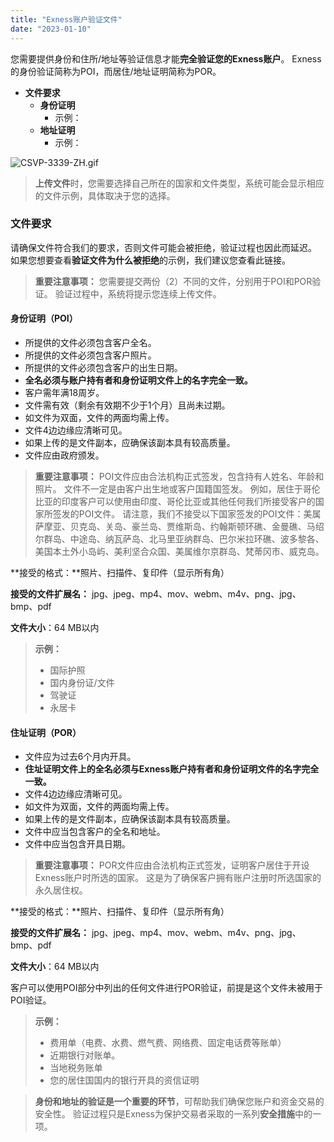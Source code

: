 ```yaml
---
title: "Exness账户验证文件"
date: "2023-01-10"
---
```


您需要提供身份和住所/地址等验证信息才能**完全验证您的Exness账户**。 Exness的身份验证简称为POI，而居住/地址证明简称为POR。

- **文件要求**
    - **身份证明**
        - 示例：
    - **地址证明**
        - 示例：

![CSVP-3339-ZH.gif](https://get.exness.help/hc/article_attachments/5169596489362/CSVP-3339-ZH.gif)

> **上传文件**时，您需要选择自己所在的国家和文件类型，系统可能会显示相应的文件示例，具体取决于您的选择。

### 文件要求

请确保文件符合我们的要求，否则文件可能会被拒绝，验证过程也因此而延迟。 如果您想要查看**验证文件为什么被拒绝**的示例，我们建议您查看此链接。

> **重要注意事项：**
> 您需要提交两份（2）不同的文件，分别用于POI和POR验证。 验证过程中，系统将提示您连续上传文件。

#### **身份证明（POI）**

- 所提供的文件必须包含客户全名。
- 所提供的文件必须包含客户照片。
- 所提供的文件必须包含客户的出生日期。
- **全名必须与账户持有者和身份证明文件上的名字完全一致。**
- 客户需年满18周岁。
- 文件需有效（剩余有效期不少于1个月）且尚未过期。
- 如文件为双面，文件的两面均需上传。
- 文件4边边缘应清晰可见。
- 如果上传的是文件副本，应确保该副本具有较高质量。
- 文件应由政府颁发。

> **重要注意事项：**
> POI文件应由合法机构正式签发，包含持有人姓名、年龄和照片。 文件不一定是由客户出生地或客户国籍国签发。
> 例如，居住于哥伦比亚的印度客户可以使用由印度、哥伦比亚或其他任何我们所接受客户的国家所签发的POI文件。 请注意，我们不接受以下国家签发的POI文件：美属萨摩亚、贝克岛、关岛、豪兰岛、贾维斯岛、约翰斯顿环礁、金曼礁、马绍尔群岛、中途岛、纳瓦萨岛、北马里亚纳群岛、巴尔米拉环礁、波多黎各、美国本土外小岛屿、美利坚合众国、美属维尔京群岛、梵蒂冈市、威克岛。

**接受的格式：**照片、扫描件、复印件（显示所有角）

**接受的文件扩展名：** jpg、jpeg、mp4、mov、webm、m4v、png、jpg、bmp、pdf

**文件大小**：64 MB以内

> **示例：**
> - 国际护照
> - 国内身份证/文件
> - 驾驶证
> - 永居卡

#### **住址证明（POR）**

- 文件应为过去6个月内开具。
- **住址证明文件上的全名必须与Exness账户持有者和身份证明文件的名字完全一致。**
- 文件4边边缘应清晰可见。
- 如文件为双面，文件的两面均需上传。
- 如果上传的是文件副本，应确保该副本具有较高质量。
- 文件中应当包含客户的全名和地址。
- 文件中应当包含开具日期。

> **重要注意事项：**
> POR文件应由合法机构正式签发，证明客户居住于开设Exness账户时所选的国家。 这是为了确保客户拥有账户注册时所选国家的永久居住权。

**接受的格式：**照片、扫描件、复印件（显示所有角）

**接受的文件扩展名：** jpg、jpeg、mp4、mov、webm、m4v、png、jpg、bmp、pdf

**文件大小**：64 MB以内

客户可以使用POI部分中列出的任何文件进行POR验证，前提是这个文件未被用于POI验证。

> **示例：**
> - 费用单（电费、水费、燃气费、网络费、固定电话费等账单）
> - 近期银行对账单。
> - 当地税务账单
> - 您的居住国国内的银行开具的资信证明

> **身份和地址的验证是一个重要的环节**，可帮助我们确保您账户和资金交易的安全性。 验证过程只是Exness为保护交易者采取的一系列**安全措施**中的一项。
